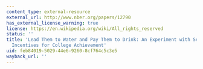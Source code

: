 ```yaml
---
content_type: external-resource
external_url: http://www.nber.org/papers/12790
has_external_license_warning: true
license: https://en.wikipedia.org/wiki/All_rights_reserved
status: ''
title: 'Lead Them to Water and Pay Them to Drink: An Experiment with Services and
  Incentives for College Achievement'
uid: feb84019-5029-44e6-9260-8cf764c5c3e5
wayback_url: ''
---
```

